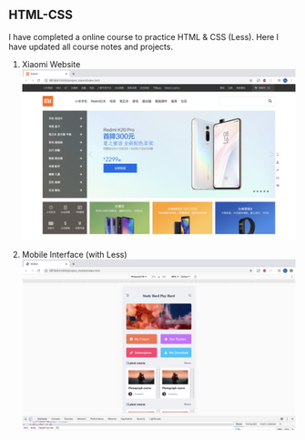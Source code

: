 ## HTML-CSS
I have completed a online course to practice HTML & CSS (Less). Here I have updated all course notes and projects.

1. Xiaomi Website
![image](https://github.com/SaoriKaku/HTML-CSS/blob/master/screenshot/xiaomi1.png)

2. Mobile Interface (with Less)
![image](https://github.com/SaoriKaku/HTML-CSS/blob/master/screenshot/mobile1.png)
